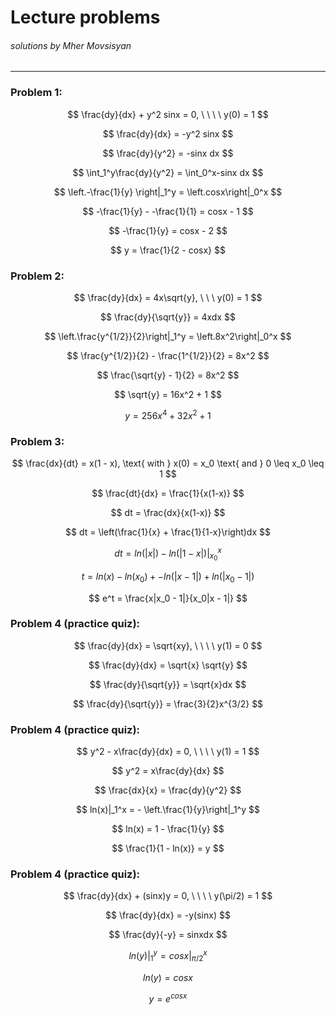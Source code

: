 # Lecture problems
###### solutions by Mher Movsisyan

---

### Problem 1:

$$ \frac{dy}{dx} + y^2 sinx = 0, \ \ \ \ y(0) = 1 $$

$$ \frac{dy}{dx} = -y^2 sinx $$

$$ \frac{dy}{y^2} = -sinx dx $$

$$ \int_1^y\frac{dy}{y^2} = \int_0^x-sinx dx $$

$$ \left.-\frac{1}{y} \right|_1^y = \left.cosx\right|_0^x $$

$$ -\frac{1}{y} - -\frac{1}{1} = cosx - 1 $$

$$ -\frac{1}{y} = cosx - 2 $$

$$ y = \frac{1}{2 - cosx} $$

### Problem 2:

$$ \frac{dy}{dx} = 4x\sqrt{y}, \ \ \ y(0) = 1 $$  

$$ \frac{dy}{\sqrt{y}} = 4xdx $$ 

$$ \left.\frac{y^{1/2}}{2}\right|_1^y = \left.8x^2\right|_0^x $$ 

$$ \frac{y^{1/2}}{2} - \frac{1^{1/2}}{2} = 8x^2 $$

$$ \frac{\sqrt{y} - 1}{2} = 8x^2 $$

$$ \sqrt{y} = 16x^2 + 1 $$

$$ y = 256x^4 + 32x^2 + 1 $$

### Problem 3:

$$ \frac{dx}{dt} = x(1 - x), \text{ with } x(0) = x_0 \text{ and } 0 \leq x_0 \leq 1 $$

$$ \frac{dt}{dx} = \frac{1}{x(1-x)} $$

$$ dt =  \frac{dx}{x(1-x)} $$

$$ dt =  \left(\frac{1}{x} + \frac{1}{1-x}\right)dx $$

$$ dt =  \left.ln(|x|) - ln(|1-x|)\right|_{x_0}^x $$

$$ t =  ln(x) - ln(x_0) + -ln(|x - 1|) + ln(|x_0 - 1|) $$

$$ e^t =  \frac{x|x_0 - 1|}{x_0|x - 1|} $$


### Problem 4 (practice quiz):

$$ \frac{dy}{dx} = \sqrt{xy}, \ \ \ \ y(1) = 0 $$

$$ \frac{dy}{dx} = \sqrt{x} \sqrt{y} $$

$$ \frac{dy}{\sqrt{y}} = \sqrt{x}dx $$

$$ \frac{dy}{\sqrt{y}} = \frac{3}{2}x^{3/2} $$


### Problem 4 (practice quiz):

$$ y^2 - x\frac{dy}{dx} = 0, \ \ \ \ y(1) = 1 $$

$$ y^2 = x\frac{dy}{dx} $$

$$ \frac{dx}{x} = \frac{dy}{y^2} $$

$$ ln(x)|_1^x = - \left.\frac{1}{y}\right|_1^y $$

$$ ln(x) = 1 - \frac{1}{y} $$

$$ \frac{1}{1 - ln(x)} = y $$


### Problem 4 (practice quiz):

$$ \frac{dy}{dx} + (sinx)y = 0, \ \ \ \ y(\pi/2) = 1 $$  

$$ \frac{dy}{dx} = -y(sinx) $$

$$ \frac{dy}{-y} = sinxdx $$

$$ ln(y)|_1^y = cosx|_{\pi/2}^x $$

$$ ln(y) = cosx $$

$$ y = e^{cosx} $$
